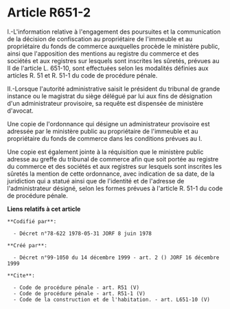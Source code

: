 # Article R651-2

I.-L'information relative à l'engagement des poursuites et la communication de la décision de confiscation au propriétaire de
l'immeuble et au propriétaire du fonds de commerce auxquelles procède le ministère public, ainsi que l'apposition des
mentions au registre du commerce et des sociétés et aux registres sur lesquels sont inscrites les sûretés, prévues au II de
l'article L. 651-10, sont effectuées selon les modalités définies aux articles R. 51 et R. 51-1 du code de procédure pénale. 

II.-Lorsque l'autorité administrative saisit le président du tribunal de grande instance ou le magistrat du siège délégué par
lui aux fins de désignation d'un administrateur provisoire, sa requête est dispensée de ministère d'avocat. 

Une copie de l'ordonnance qui désigne un administrateur provisoire est adressée par le ministère public au propriétaire de
l'immeuble et au propriétaire du fonds de commerce dans les conditions prévues au I. 

Une copie est également jointe à la réquisition que le ministère public adresse au greffe du tribunal de commerce afin que
soit portée au registre du commerce et des sociétés et aux registres sur lesquels sont inscrites les sûretés la mention de
cette ordonnance, avec indication de sa date, de la juridiction qui a statué ainsi que de l'identité et de l'adresse de
l'administrateur désigné, selon les formes prévues à l'article R. 51-1 du code de procédure pénale.

**Liens relatifs à cet article**

	**Codifié par**:

	  - Décret n°78-622 1978-05-31 JORF 8 juin 1978

	**Créé par**:

	  - Décret n°99-1050 du 14 décembre 1999 - art. 2 () JORF 16 décembre 1999

	**Cite**:

	  - Code de procédure pénale - art. R51 (V)
	  - Code de procédure pénale - art. R51-1 (V)
	  - Code de la construction et de l'habitation. - art. L651-10 (V)
